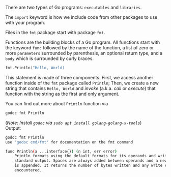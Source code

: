 There are two types of Go programs: `executables` and `libraries`.  

The `import` keyword is how we include code from other packages to use with your program.  

Files in the `fmt` package start with package `fmt`.  

Functions are the building blocks of a Go program. All functions start with the keyword `func` followed by the name of the function, a list of zero or more `parameters` surrounded by parenthesis, an optional return type, and a `body` which is surrounded by curly braces.  

```go
fmt.Println("Hello, World)
```
This statement is made of three components. First, we access another function inside of the `fmt` package called `Println`; Then, we create a new string that contains `Hello, World` and *invoke* (a.k.a. *call* or *execute*) that function with the string as the first and only argument.  

You can find out more about `Println` function via  
```bash
godoc fmt Println
```
(*Note: Install `godoc` via `sudo apt install golang-golang-x-tools`*)  
Output:
```bash
godoc fmt Println
use 'godoc cmd/fmt' for documentation on the fmt command 

func Println(a ...interface{}) (n int, err error)
    Println formats using the default formats for its operands and writes to
    standard output. Spaces are always added between operands and a newline
    is appended. It returns the number of bytes written and any write error
    encountered.
```